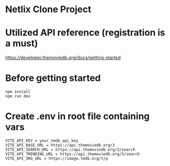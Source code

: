 # Netlix Clone Project

# Utilized API reference (registration is a must)

https://developer.themoviedb.org/docs/getting-started

# Before getting started
```
npm install
npm run dev
```

# Create .env in root file containing vars
```
VITE_API_KEY = your_tmdb_api_key
VITE_API_BASE_URL = https://api.themoviedb.org/3
VITE_API_SEARCH_URL = https://api.themoviedb.org/3/search
VITE_API_TRENDING_URL = https://api.themoviedb.org/3/search
VITE_API_IMG_URL = https://image.tmdb.org/t/p
```

